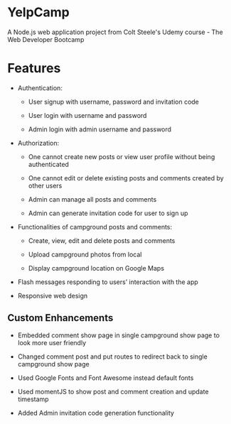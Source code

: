 # YelpCamp
A Node.js web application project from Colt Steele's Udemy course - The Web Developer Bootcamp

# Features 
 * Authentication:

   - User signup with username, password and invitation code

   - User login with username and password

   - Admin login with admin username and password

* Authorization:

  - One cannot create new posts or view user profile without being authenticated

  - One cannot edit or delete existing posts and comments created by other users

  - Admin can manage all posts and comments

  - Admin can generate invitation code for user to sign up

* Functionalities of campground posts and comments:

  - Create, view, edit and delete posts and comments

  - Upload campground photos from local

  - Display campground location on Google Maps

* Flash messages responding to users’ interaction with the app

* Responsive web design

## Custom Enhancements
- Embedded comment show page in single campground show page to look more user friendly

- Changed comment post and put routes to redirect back to single campground show page

- Used Google Fonts and Font Awesome instead default fonts

- Used momentJS to show post and comment creation and update timestamp

- Added Admin invitation code generation functionality
